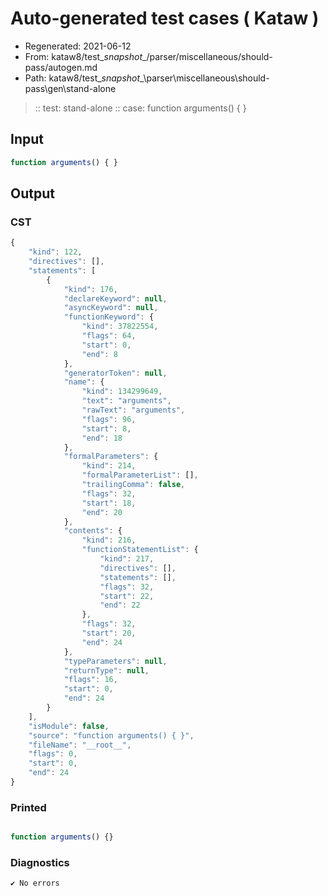 # Auto-generated test cases ( Kataw )
- Regenerated: 2021-06-12
- From: kataw8/test\__snapshot__/parser/miscellaneous/should-pass/autogen.md
- Path: kataw8/test\__snapshot__\parser\miscellaneous\should-pass\gen\stand-alone
> :: test: stand-alone
> :: case: function arguments() { }
## Input

`````js
function arguments() { }
`````
## Output

### CST

```javascript
{
    "kind": 122,
    "directives": [],
    "statements": [
        {
            "kind": 176,
            "declareKeyword": null,
            "asyncKeyword": null,
            "functionKeyword": {
                "kind": 37822554,
                "flags": 64,
                "start": 0,
                "end": 8
            },
            "generatorToken": null,
            "name": {
                "kind": 134299649,
                "text": "arguments",
                "rawText": "arguments",
                "flags": 96,
                "start": 8,
                "end": 18
            },
            "formalParameters": {
                "kind": 214,
                "formalParameterList": [],
                "trailingComma": false,
                "flags": 32,
                "start": 18,
                "end": 20
            },
            "contents": {
                "kind": 216,
                "functionStatementList": {
                    "kind": 217,
                    "directives": [],
                    "statements": [],
                    "flags": 32,
                    "start": 22,
                    "end": 22
                },
                "flags": 32,
                "start": 20,
                "end": 24
            },
            "typeParameters": null,
            "returnType": null,
            "flags": 16,
            "start": 0,
            "end": 24
        }
    ],
    "isModule": false,
    "source": "function arguments() { }",
    "fileName": "__root__",
    "flags": 0,
    "start": 0,
    "end": 24
}
```

### Printed

```javascript

function arguments() {}
```

### Diagnostics

```javascript
✔ No errors
```

